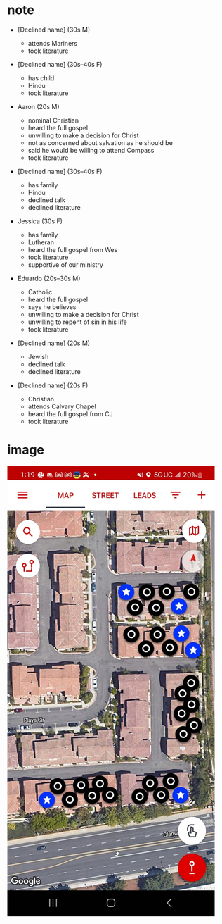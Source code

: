 # note

- [Declined name] (30s M)
  - attends Mariners
  - took literature

- [Declined name] (30s–40s F)
  - has child
  - Hindu
  - took literature

- Aaron (20s M)
  - nominal Christian
  - heard the full gospel
  - unwilling to make a decision for Christ
  - not as concerned about salvation as he should be
  - said he would be willing to attend Compass
  - took literature

- [Declined name] (30s–40s F)
  - has family
  - Hindu
  - declined talk
  - declined literature

- Jessica (30s F)
  - has family
  - Lutheran
  - heard the full gospel from Wes
  - took literature
  - supportive of our ministry

- Eduardo (20s–30s M)
  - Catholic
  - heard the full gospel
  - says he believes
  - unwilling to make a decision for Christ
  - unwilling to repent of sin in his life
  - took literature

- [Declined name] (20s M)
  - Jewish
  - declined talk
  - declined literature

- [Declined name] (20s F)
  - Christian
  - attends Calvary Chapel
  - heard the full gospel from CJ
  - took literature

# image

![SalesRabbit](./res/Screenshot_20230218_131912_SalesRabbit.jpg)

